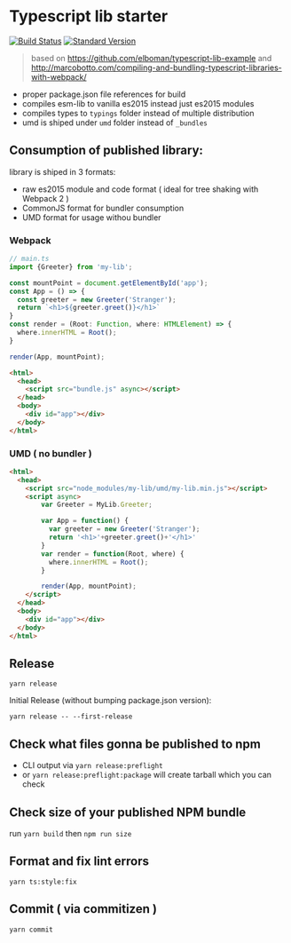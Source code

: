 # Typescript lib starter

[![Build Status](https://travis-ci.org/Hotell/typescript-lib-starter.svg?branch=master)](https://travis-ci.org/Hotell/typescript-lib-starter)
[![Standard Version](https://img.shields.io/badge/release-standard%20version-brightgreen.svg)](https://github.com/conventional-changelog/standard-version)


> based on https://github.com/elboman/typescript-lib-example and http://marcobotto.com/compiling-and-bundling-typescript-libraries-with-webpack/

- proper package.json file references for build
- compiles esm-lib to vanilla es2015 instead just es2015 modules
- compiles types to `typings` folder instead of multiple distribution
- umd is shiped under `umd` folder instead of `_bundles`

## Consumption of published library:

library is shiped in 3 formats:

- raw es2015 module and code format ( ideal for tree shaking with Webpack 2 )
- CommonJS format for bundler consumption
- UMD format for usage withou bundler

### Webpack

```ts
// main.ts
import {Greeter} from 'my-lib';

const mountPoint = document.getElementById('app');
const App = () => {
  const greeter = new Greeter('Stranger');
  return `<h1>${greeter.greet()}</h1>`
}
const render = (Root: Function, where: HTMLElement) => {
  where.innerHTML = Root();
}

render(App, mountPoint);
```

```html
<html>
  <head>
    <script src="bundle.js" async></script>
  </head>
  <body>
    <div id="app"></div>
  </body>
</html>
```

### UMD ( no bundler )

```html
<html>
  <head>
    <script src="node_modules/my-lib/umd/my-lib.min.js"></script>
    <script async>
        var Greeter = MyLib.Greeter;

        var App = function() {
          var greeter = new Greeter('Stranger');
          return '<h1>'+greeter.greet()+'</h1>'
        }
        var render = function(Root, where) {
          where.innerHTML = Root();
        }

        render(App, mountPoint);
    </script>
  </head>
  <body>
    <div id="app"></div>
  </body>
</html>
```

## Release

`yarn release`


Initial Release (without bumping package.json version):

`yarn release -- --first-release`

## Check what files gonna be published to npm

- CLI output via `yarn release:preflight`
- or `yarn release:preflight:package` will create tarball which you can check

## Check size of your published NPM bundle

run `yarn build` then `npm run size`

## Format and fix lint errors

`yarn ts:style:fix`

## Commit ( via commitizen )

`yarn commit`
